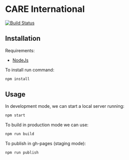 # CARE International

[![Build Status](https://travis-ci.org/Vizzuality/care-international.svg?branch=develop)](https://travis-ci.org/Vizzuality/care-international)

## Installation

Requirements:

* [NodeJs](https://nodejs.org/es/download/)

To install run command:

```bash
npm install
```

## Usage

In development mode, we can start a local server running:

```bash
npm start
```

To build in production mode we can use:

```bash
npm run build
```

To publish in gh-pages (staging mode):

```bash
npm run publish
```
